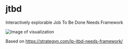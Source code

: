 # jtbd
Interactively explorable Job To Be Done Needs Framework

![Image of visualization](https://github.com/Autio/jtbd/needs-framework.png)

Based on https://strategyn.com/lp-jtbd-needs-framework/
